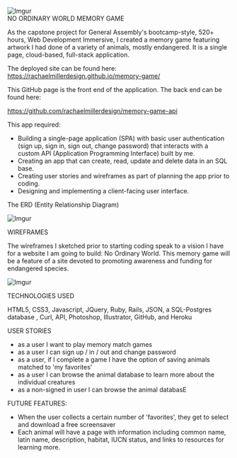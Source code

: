 ![Imgur](https://i.imgur.com/pqNSmx9b.jpg)    
NO ORDINARY WORLD MEMORY GAME

As the capstone project for General Assembly's bootcamp-style, 520+ hours, Web Development Immersive, I created a memory game featuring artwork I had done of a variety of animals, mostly endangered. It is a single page, cloud-based, full-stack application.

The deployed site can be found here:  https://rachaelmillerdesign.github.io/memory-game/

This GitHub page is the front end of the application. The back end can be found here: 

https://github.com/rachaelmillerdesign/memory-game-api

This app required:

- Building a single-page application (SPA) with basic user authentication (sign up, sign in, sign out, change password) that interacts with a custom API (Application Programming Interface) built by me.
- Creating an app that can create, read, update and delete data in an SQL base.
- Creating user stories and wireframes as part of planning the app prior to coding.
- Designing and implementing  a client-facing user interface.
  

The ERD (Entity Relationship Diagram)

![Imgur](https://i.imgur.com/w77i9gh.jpg)

WIREFRAMES

The wireframes I sketched prior to starting coding speak to a vision I have for a website I am going to build: No Ordinary World. This memory game will be a feature of a site devoted to promoting awareness and funding for endangered species.

![Imgur](https://i.imgur.com/drpFCfY.jpg)

TECHNOLOGIES USED

HTML5, CSS3, Javascript, JQuery, Ruby, Rails, JSON, a SQL-Postgres database , Curl, API, Photoshop, Illustrator, GitHub, and Heroku

USER STORIES

- as a user I want to play memory match games
- as a user I can sign up / in / out and change password
- as a user, if I complete a game I have the option of saving animals matched to 'my favorites'
- as a user I can browse the animal database to learn more about the individual creatures
- as a non-signed in user I can browse the animal databasE



FUTURE FEATURES:

- When the user collects a certain number of 'favorites', they get to select and download a free screensaver
- Each animal will have a page with information including common name, latin name, description, habitat, IUCN status, and links to resources for learning more.


